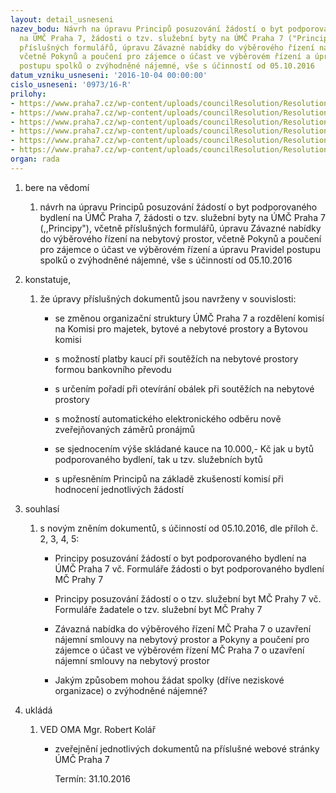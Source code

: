 ```yaml
---
layout: detail_usneseni
nazev_bodu: Návrh na úpravu Principů posuzování žádostí o byt podporovaného bydlení
  na ÚMČ Praha 7, žádosti o tzv. služební byty na ÚMČ Praha 7 ("Principy"), včetně
  příslušných formulářů, úpravu Závazné nabídky do výběrového řízení na nebytový prostor,
  včetně Pokynů a poučení pro zájemce o účast ve výběrovém řízení a úpravu Pravidel
  postupu spolků o zvýhodněné nájemné, vše s účinností od 05.10.2016
datum_vzniku_usneseni: '2016-10-04 00:00:00'
cislo_usneseni: '0973/16-R'
prilohy:
- https://www.praha7.cz/wp-content/uploads/councilResolution/Resolutions/28218/export/DZ_PrincipyPR_r092016~113455.docx
- https://www.praha7.cz/wp-content/uploads/councilResolution/Resolutions/28218/export/02_PrincipyPR_r092016~113454.doc
- https://www.praha7.cz/wp-content/uploads/councilResolution/Resolutions/28218/export/03_PrincipyPR_r092016~113453.doc
- https://www.praha7.cz/wp-content/uploads/councilResolution/Resolutions/28218/export/04_PrincipyPR_r092016~113452.doc
- https://www.praha7.cz/wp-content/uploads/councilResolution/Resolutions/28218/export/05_PrincipyPR_r092016~113451.docx
- https://www.praha7.cz/wp-content/uploads/councilResolution/Resolutions/28218/export/export~297713.pdf
organ: rada
---
```

<ol id="urzList" class="urzList_view"><li id="" class="urzClass1"><span name="1">bere na vědomí</span><ol id="" class="urzOlClass"><li style="text-align: left;" id="" class="urzClass2"><span><p>návrh na úpravu Principů posuzování žádostí o byt podporovaného bydlení na ÚMČ Praha 7, žádosti o tzv. služební byty na ÚMČ Praha 7 (,,Principy"), včetně příslušných formulářů, úpravu Závazné nabídky do výběrového řízení na nebytový prostor, včetně Pokynů a poučení pro zájemce o účast ve výběrovém řízení a úpravu Pravidel postupu spolků o zvýhodněné nájemné, vše s účinností od 05.10.2016</p></span></li></ol></li><li id="" class="urzClass1"><span name="50">konstatuje,</span><ol id="" class="urzOlClass"><li style="text-align: left;" id="" class="urzClass2"><span><p>že úpravy příslušných dokumentů jsou navrženy v souvislosti:</p></span><ul class="urzUlClass"><li style="text-align: left;" id="" class="urzClass3"><span><p>se změnou organizační struktury ÚMČ Praha 7 a rozdělení komisí na Komisi pro majetek, bytové a nebytové prostory a Bytovou komisi</p></span></li><li style="text-align: left;" id="" class="urzClass3"><span><p>s možností platby kaucí při soutěžích na nebytové prostory formou bankovního převodu</p></span></li><li style="text-align: left;" id="" class="urzClass3"><span><p>s určením pořadí při otevírání obálek při soutěžích na nebytové prostory</p></span></li><li style="text-align: left;" id="" class="urzClass3"><span><p>s možností automatického elektronického odběru nově zveřejňovaných záměrů pronájmů<br></p></span></li><li style="text-align: left;" id="" class="urzClass3"><span><p>se sjednocením výše skládané kauce na 10.000,- Kč jak u bytů podporovaného bydlení, tak u tzv. služebních bytů</p></span></li><li style="text-align: left;" id="" class="urzClass3"><span><p>s upřesněním Principů na základě zkušeností komisí při hodnocení jednotlivých žádostí</p></span></li></ul></li></ol></li><li id="" class="urzClass1"><span name="26">souhlasí</span><ol class="urzOlClass"><li style="text-align: left;" id="" class="urzClass2"><span><p>s novým zněním dokumentů, s účinností od 05.10.2016, dle příloh č. 2, 3, 4, 5:<br></p></span><ul class="urzUlClass"><li style="text-align: left;" id="" class="urzClass3"><span><p>Principy posuzování žádostí o byt podporovaného bydlení na ÚMČ Praha 7 vč. Formuláře žádosti o byt podporovaného bydlení MČ Prahy 7</p></span></li><li style="text-align: left;" id="" class="urzClass3"><span><p>Principy posuzování žádostí o o tzv. služební byt MČ Prahy 7 vč. Formuláře žadatele o tzv. služební byt MČ Prahy 7</p></span></li><li style="text-align: left;" id="" class="urzClass3"><span><p>Závazná nabídka do výběrového řízení MČ Praha 7 o uzavření nájemní smlouvy na nebytový prostor a Pokyny a poučení pro zájemce o účast ve výběrovém řízení MČ Praha 7 o uzavření nájemní smlouvy na nebytový prostor</p></span></li><li style="text-align: left;" id="" class="urzClass3"><span><p>Jakým způsobem mohou žádat spolky (dříve neziskové organizace) o zvýhodněné nájemné?</p></span></li></ul></li></ol></li><li class="urzClass1" id="urzUkoly"><span name="1">ukládá</span><ol class="urzOlClass"><li class="urzClass2"><span><p>VED OMA Mgr. Robert Kolář</p></span><ul class="urzUlClass"><li class="urzClass3"><span><p>zveřejnění jednotlivých dokumentů na příslušné webové stránky ÚMČ Praha 7</p></span><span class="urzUkolTermin">  Termín:&nbsp;31.10.2016</span></li></ul></li></ol></li></ol>
